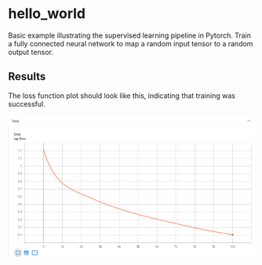 # hello_world

Basic example illustrating the supervised learning pipeline in Pytorch. Train a fully connected neural network to map a random input tensor to a random output tensor.

## Results

The loss function plot should look like this, indicating that training was successful.

![loss_curve](imgs/loss.png)